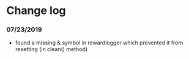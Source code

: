 # Change log

### 07/23/2019

- found a missing & symbol in rewardlogger which prevented it from resetting (in clean() method)
